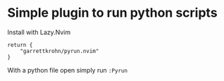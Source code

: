 # Simple plugin to run python scripts

Install with Lazy.Nvim

```
return {
    "garrettkrohn/pyrun.nvim"
}
```

With a python file open simply run `:Pyrun`

